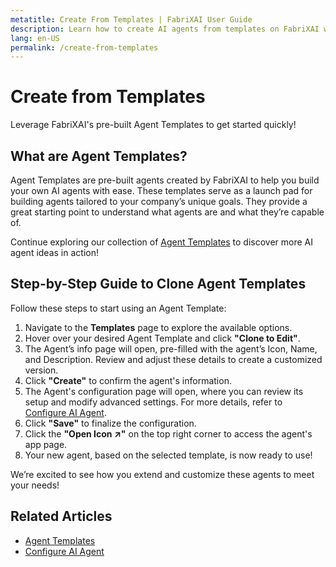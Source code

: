 ```yaml
---
metatitle: Create From Templates | FabriXAI User Guide
description: Learn how to create AI agents from templates on FabriXAI with this step-by-step guide.
lang: en-US
permalink: /create-from-templates
---
```


# Create from Templates

Leverage FabriXAI's pre-built Agent Templates to get started quickly!

## What are Agent Templates?

Agent Templates are pre-built agents created by FabriXAI to help you build your own AI agents with ease. These templates serve as a launch pad for building agents tailored to your company’s unique goals. They provide a great starting point to understand what agents are and what they’re capable of.

Continue exploring our collection of [Agent Templates](/en-us/agent-templates/) to discover more AI agent ideas in action!

## Step-by-Step Guide to Clone Agent Templates

Follow these steps to start using an Agent Template:

1. Navigate to the **Templates** page to explore the available options.
2. Hover over your desired Agent Template and click **"Clone to Edit"**.
3. The Agent’s info page will open, pre-filled with the agent’s Icon, Name, and Description. Review and adjust these details to create a customized version.
4. Click **"Create"** to confirm the agent's information.
5. The Agent's configuration page will open, where you can review its setup and modify advanced settings. For more details, refer to [Configure AI Agent](/en-us/configure-ai-agent/).
6. Click **"Save"** to finalize the configuration.
7. Click the **"Open Icon ↗"** on the top right corner to access the agent's app page.
8. Your new agent, based on the selected template, is now ready to use!

We’re excited to see how you extend and customize these agents to meet your needs!

## Related Articles
- [Agent Templates](/en-us/agent-templates/)
- [Configure AI Agent](/en-us/configure-ai-agent/)